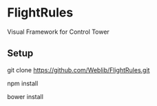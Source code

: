 FlightRules
===========

Visual Framework for Control Tower


Setup
----------

git clone https://github.com/Weblib/FlightRules.git

npm install

bower install
